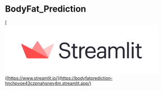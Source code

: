 # BodyFat_Prediction

[![Streamlit](Streamlit.png)([https://www.streamlit.io/](https://bodyfatprediction-hnchpvoe43czpnahsnev4m.streamlit.app/)
